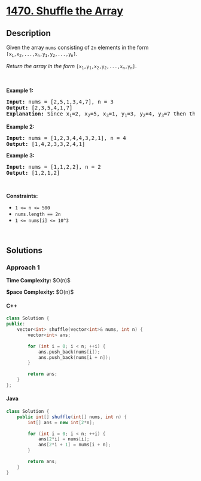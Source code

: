 # [1470. Shuffle the Array](https://leetcode.com/problems/shuffle-the-array)

## Description

<p>Given the array <code>nums</code> consisting of <code>2n</code> elements in the form <code>[x<sub>1</sub>,x<sub>2</sub>,...,x<sub>n</sub>,y<sub>1</sub>,y<sub>2</sub>,...,y<sub>n</sub>]</code>.</p>

<p><em>Return the array in the form</em> <code>[x<sub>1</sub>,y<sub>1</sub>,x<sub>2</sub>,y<sub>2</sub>,...,x<sub>n</sub>,y<sub>n</sub>]</code>.</p>
<p>&nbsp;</p>

<p><strong class="example">Example 1:</strong></p>
<pre>
<strong>Input:</strong> nums = [2,5,1,3,4,7], n = 3
<strong>Output:</strong> [2,3,5,4,1,7] 
<strong>Explanation:</strong> Since x<sub>1</sub>=2, x<sub>2</sub>=5, x<sub>3</sub>=1, y<sub>1</sub>=3, y<sub>2</sub>=4, y<sub>3</sub>=7 then the answer is [2,3,5,4,1,7].
</pre>

<p><strong class="example">Example 2:</strong></p>
<pre>
<strong>Input:</strong> nums = [1,2,3,4,4,3,2,1], n = 4
<strong>Output:</strong> [1,4,2,3,3,2,4,1]
</pre>

<p><strong class="example">Example 3:</strong></p>
<pre>
<strong>Input:</strong> nums = [1,1,2,2], n = 2
<strong>Output:</strong> [1,2,1,2]
</pre>
<p>&nbsp;</p>

<p><strong>Constraints:</strong></p>
<ul>
    <li><code>1 &lt;= n &lt;= 500</code></li>
    <li><code>nums.length == 2n</code></li>
    <li><code>1 &lt;= nums[i] &lt;= 10^3</code></li>
</ul>
<p>&nbsp;</p>

## Solutions

### **Approach 1**

<p><strong>Time Complexity:</strong> $O(n)$</p>
<p><strong>Space Complexity:</strong> $O(n)$</p>

<!-- tabs:start -->

#### C++

```cpp
class Solution {
public:
    vector<int> shuffle(vector<int>& nums, int n) {
        vector<int> ans;
        
        for (int i = 0; i < n; ++i) {
            ans.push_back(nums[i]);
            ans.push_back(nums[i + n]);
        }
        
        return ans;
    }
};
```

#### Java

```java
class Solution {
    public int[] shuffle(int[] nums, int n) {
        int[] ans = new int[2*n];
        
        for (int i = 0; i < n; ++i) {
            ans[2*i] = nums[i];
            ans[2*i + 1] = nums[i + n];
        }
        
        return ans;
    }
}
```

<!-- tabs:end -->